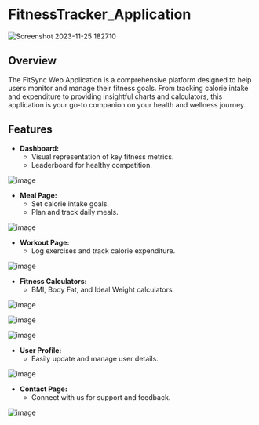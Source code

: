 # FitnessTracker_Application

![Screenshot 2023-11-25 182710](https://github.com/SSSRaviCharan/FitnessTracker_Application/assets/86793390/5e9dedb2-e26a-4afb-91f6-4f6af3a30079)

## Overview

The FitSync Web Application is a comprehensive platform designed to help users monitor and manage their fitness goals. From tracking calorie intake and expenditure to providing insightful charts and calculators, this application is your go-to companion on your health and wellness journey.

## Features

- **Dashboard:**
  - Visual representation of key fitness metrics.
  - Leaderboard for healthy competition.

![image](https://github.com/SSSRaviCharan/FitnessTracker_Application/assets/86793390/55613956-5a58-4f51-be47-d40aacc313a3)

- **Meal Page:**
  - Set calorie intake goals.
  - Plan and track daily meals.

![image](https://github.com/SSSRaviCharan/FitnessTracker_Application/assets/86793390/d6423d93-9d21-4bf7-8720-e3214578b7af)



- **Workout Page:**
  - Log exercises and track calorie expenditure.

![image](https://github.com/SSSRaviCharan/FitnessTracker_Application/assets/86793390/5470068c-2fa3-423f-ad06-69562648549a)

- **Fitness Calculators:**
  - BMI, Body Fat, and Ideal Weight calculators.

![image](https://github.com/SSSRaviCharan/FitnessTracker_Application/assets/86793390/f93a6580-578e-4e7c-b0a4-5f70e2a556d7)

![image](https://github.com/SSSRaviCharan/FitnessTracker_Application/assets/86793390/2c663ebb-2e54-4112-b8d3-1743a2503657)

![image](https://github.com/SSSRaviCharan/FitnessTracker_Application/assets/86793390/42db1b28-8197-4829-b90c-41149fab5e77)

- **User Profile:**
  - Easily update and manage user details.

![image](https://github.com/SSSRaviCharan/FitnessTracker_Application/assets/86793390/ce41ab50-1d24-4b67-834b-3912252e76f2)

- **Contact Page:**
  - Connect with us for support and feedback.

![image](https://github.com/SSSRaviCharan/FitnessTracker_Application/assets/86793390/cd481041-b009-42d4-bf49-5d18bea31926)
